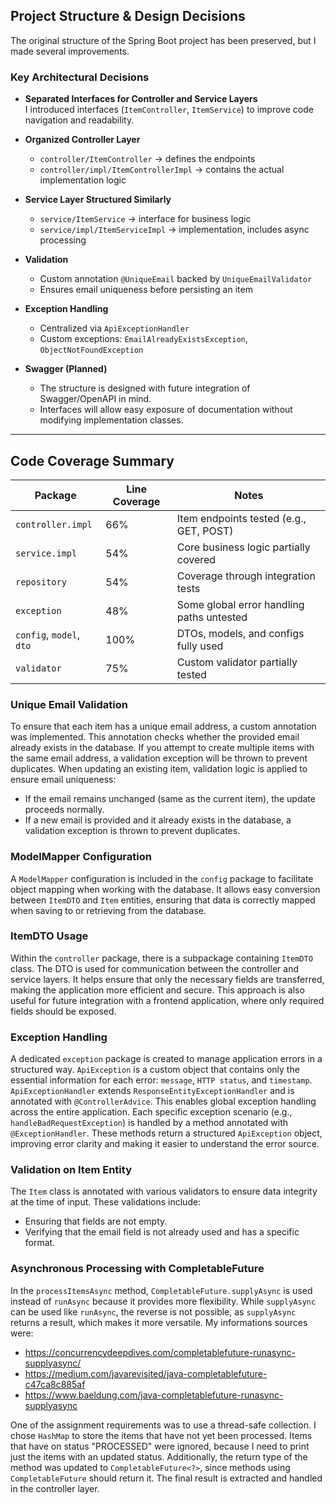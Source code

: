 ## Project Structure & Design Decisions

The original structure of the Spring Boot project has been preserved, but I made several improvements.

### Key Architectural Decisions

- **Separated Interfaces for Controller and Service Layers**  
  I introduced interfaces (`ItemController`, `ItemService`) to improve code navigation and readability.  

- **Organized Controller Layer**
  - `controller/ItemController` → defines the endpoints
  - `controller/impl/ItemControllerImpl` → contains the actual implementation logic

- **Service Layer Structured Similarly**
  - `service/ItemService` → interface for business logic
  - `service/impl/ItemServiceImpl` → implementation, includes async processing

- **Validation**
  - Custom annotation `@UniqueEmail` backed by `UniqueEmailValidator`
  - Ensures email uniqueness before persisting an item

- **Exception Handling**
  - Centralized via `ApiExceptionHandler`
  - Custom exceptions: `EmailAlreadyExistsException`, `ObjectNotFoundException`

- **Swagger (Planned)**
  - The structure is designed with future integration of Swagger/OpenAPI in mind.
  - Interfaces will allow easy exposure of documentation without modifying implementation classes.

---

## Code Coverage Summary

| Package                   | Line Coverage | Notes                                     |
|---------------------------|---------------|-------------------------------------------|
| `controller.impl`         | 66%           | Item endpoints tested (e.g., GET, POST)   |
| `service.impl`            | 54%           | Core business logic partially covered     |
| `repository`              | 54%           | Coverage through integration tests        |
| `exception`               | 48%           | Some global error handling paths untested |
| `config`, `model`, `dto`  | 100%          | DTOs, models, and configs fully used      |
| `validator`               | 75%           | Custom validator partially tested         |


### Unique Email Validation

To ensure that each item has a unique email address, a custom annotation was implemented. This annotation checks whether the provided email already exists in the database.
If you attempt to create multiple items with the same email address, a validation exception will be thrown to prevent duplicates.
When updating an existing item, validation logic is applied to ensure email uniqueness:
  - If the email remains unchanged (same as the current item), the update proceeds normally.
  - If a new email is provided and it already exists in the database, a validation exception is thrown to prevent duplicates.

### ModelMapper Configuration

A `ModelMapper` configuration is included in the `config` package to facilitate object mapping when working with the database. 
It allows easy conversion between `ItemDTO` and `Item` entities, ensuring that data is correctly mapped when saving to or retrieving from the database.

### ItemDTO Usage

Within the `controller` package, there is a subpackage containing `ItemDTO` class. The DTO is used for communication between the controller and service layers. 
It helps ensure that only the necessary fields are transferred, making the application more efficient and secure. 
This approach is also useful for future integration with a frontend application, where only required fields should be exposed.

### Exception Handling

A dedicated `exception` package is created to manage application errors in a structured way.
`ApiException` is a custom object that contains only the essential information for each error: `message`, `HTTP status`, and `timestamp`.
`ApiExceptionHandler` extends `ResponseEntityExceptionHandler` and is annotated with `@ControllerAdvice`. This enables global exception handling across the entire application.
Each specific exception scenario (e.g., `handleBadRequestException`) is handled by a method annotated with `@ExceptionHandler`. These methods return a structured `ApiException` object, improving error clarity and making it easier to understand the error source.

### Validation on Item Entity

The `Item` class is annotated with various validators to ensure data integrity at the time of input. These validations include:
  - Ensuring that fields are not empty.
  - Verifying that the email field is not already used and has a specific format.

### Asynchronous Processing with CompletableFuture

In the `processItemsAsync` method, `CompletableFuture.supplyAsync` is used instead of `runAsync` because it provides more flexibility. While `supplyAsync` can be used like `runAsync`, the reverse is not possible, as `supplyAsync` returns a result, which makes it more versatile.
My informations sources were: 
  - https://concurrencydeepdives.com/completablefuture-runasync-supplyasync/
  - https://medium.com/javarevisited/java-completablefuture-c47ca8c885af
  - https://www.baeldung.com/java-completablefuture-runasync-supplyasync

One of the assignment requirements was to use a thread-safe collection. I chose `HashMap` to store the items that have not yet been processed. Items that have on status "PROCESSED" were ignored, because I need to print just the items with an updated status.
Additionally, the return type of the method was updated to `CompletableFuture<?>`, since methods using `CompletableFuture` should return it. The final result is extracted and handled in the controller layer.




